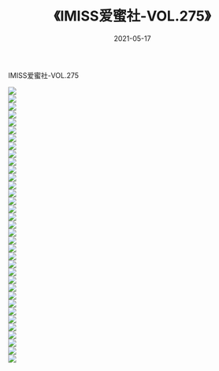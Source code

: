 ﻿---
layout: post
title:  《IMISS爱蜜社-VOL.275》
date:   2021-05-17
img: http://img.660000.xyz/Sharelink/网络美图/2021/IMISS爱蜜社-VOL.275/000.jpg
categories: [美女, 清纯, 唯美]
---

IMISS爱蜜社-VOL.275

  ![](http://img.660000.xyz/Sharelink/网络美图/2021/IMISS爱蜜社-VOL.275/001.jpg) <br> ![](http://img.660000.xyz/Sharelink/网络美图/2021/IMISS爱蜜社-VOL.275/002.jpg) <br> ![](http://img.660000.xyz/Sharelink/网络美图/2021/IMISS爱蜜社-VOL.275/003.jpg) <br> ![](http://img.660000.xyz/Sharelink/网络美图/2021/IMISS爱蜜社-VOL.275/004.jpg) <br> ![](http://img.660000.xyz/Sharelink/网络美图/2021/IMISS爱蜜社-VOL.275/005.jpg) <br> ![](http://img.660000.xyz/Sharelink/网络美图/2021/IMISS爱蜜社-VOL.275/006.jpg) <br> ![](http://img.660000.xyz/Sharelink/网络美图/2021/IMISS爱蜜社-VOL.275/007.jpg) <br> ![](http://img.660000.xyz/Sharelink/网络美图/2021/IMISS爱蜜社-VOL.275/008.jpg) <br> ![](http://img.660000.xyz/Sharelink/网络美图/2021/IMISS爱蜜社-VOL.275/009.jpg) <br> ![](http://img.660000.xyz/Sharelink/网络美图/2021/IMISS爱蜜社-VOL.275/010.jpg) <br> ![](http://img.660000.xyz/Sharelink/网络美图/2021/IMISS爱蜜社-VOL.275/011.jpg) <br> ![](http://img.660000.xyz/Sharelink/网络美图/2021/IMISS爱蜜社-VOL.275/012.jpg) <br> ![](http://img.660000.xyz/Sharelink/网络美图/2021/IMISS爱蜜社-VOL.275/013.jpg) <br> ![](http://img.660000.xyz/Sharelink/网络美图/2021/IMISS爱蜜社-VOL.275/014.jpg) <br> ![](http://img.660000.xyz/Sharelink/网络美图/2021/IMISS爱蜜社-VOL.275/015.jpg) <br> ![](http://img.660000.xyz/Sharelink/网络美图/2021/IMISS爱蜜社-VOL.275/016.jpg) <br> ![](http://img.660000.xyz/Sharelink/网络美图/2021/IMISS爱蜜社-VOL.275/017.jpg) <br> ![](http://img.660000.xyz/Sharelink/网络美图/2021/IMISS爱蜜社-VOL.275/018.jpg) <br> ![](http://img.660000.xyz/Sharelink/网络美图/2021/IMISS爱蜜社-VOL.275/019.jpg) <br> ![](http://img.660000.xyz/Sharelink/网络美图/2021/IMISS爱蜜社-VOL.275/020.jpg) <br> ![](http://img.660000.xyz/Sharelink/网络美图/2021/IMISS爱蜜社-VOL.275/021.jpg) <br> ![](http://img.660000.xyz/Sharelink/网络美图/2021/IMISS爱蜜社-VOL.275/022.jpg) <br> ![](http://img.660000.xyz/Sharelink/网络美图/2021/IMISS爱蜜社-VOL.275/023.jpg) <br> ![](http://img.660000.xyz/Sharelink/网络美图/2021/IMISS爱蜜社-VOL.275/024.jpg) <br> ![](http://img.660000.xyz/Sharelink/网络美图/2021/IMISS爱蜜社-VOL.275/025.jpg) <br> ![](http://img.660000.xyz/Sharelink/网络美图/2021/IMISS爱蜜社-VOL.275/026.jpg) <br> ![](http://img.660000.xyz/Sharelink/网络美图/2021/IMISS爱蜜社-VOL.275/027.jpg) <br> ![](http://img.660000.xyz/Sharelink/网络美图/2021/IMISS爱蜜社-VOL.275/028.jpg) <br> ![](http://img.660000.xyz/Sharelink/网络美图/2021/IMISS爱蜜社-VOL.275/029.jpg) <br> ![](http://img.660000.xyz/Sharelink/网络美图/2021/IMISS爱蜜社-VOL.275/030.jpg) <br> ![](http://img.660000.xyz/Sharelink/网络美图/2021/IMISS爱蜜社-VOL.275/031.jpg) <br> ![](http://img.660000.xyz/Sharelink/网络美图/2021/IMISS爱蜜社-VOL.275/032.jpg) <br> ![](http://img.660000.xyz/Sharelink/网络美图/2021/IMISS爱蜜社-VOL.275/033.jpg) <br> ![](http://img.660000.xyz/Sharelink/网络美图/2021/IMISS爱蜜社-VOL.275/034.jpg) <br> ![](http://img.660000.xyz/Sharelink/网络美图/2021/IMISS爱蜜社-VOL.275/035.jpg) <br>